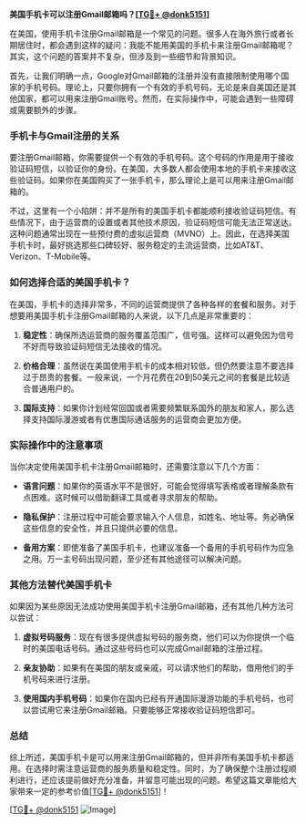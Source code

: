 **美国手机卡可以注册Gmail邮箱吗？[[TG💪+ @donk5151](https://t.me/s/donk5151)]**

在美国，使用手机卡注册Gmail邮箱是一个常见的问题。很多人在海外旅行或者长期居住时，都会遇到这样的疑问：我能不能用美国的手机卡来注册Gmail邮箱呢？其实，这个问题的答案并不复杂，但涉及到一些细节和背景知识。

首先，让我们明确一点，Google对Gmail邮箱的注册并没有直接限制使用哪个国家的手机号码。理论上，只要你拥有一个有效的手机号码，无论是来自美国还是其他国家，都可以用来注册Gmail账号。然而，在实际操作中，可能会遇到一些障碍或需要额外的步骤。

### 手机卡与Gmail注册的关系

要注册Gmail邮箱，你需要提供一个有效的手机号码。这个号码的作用是用于接收验证码短信，以验证你的身份。在美国，大多数人都会使用本地的手机卡来接收这些验证码。如果你在美国购买了一张手机卡，那么理论上是可以用来注册Gmail邮箱的。

不过，这里有一个小陷阱：并不是所有的美国手机卡都能顺利接收验证码短信。有些情况下，由于运营商的设置或者其他技术原因，验证码短信可能无法正常送达。这种问题通常出现在一些预付费的虚拟运营商（MVNO）上。因此，在选择美国手机卡时，最好挑选那些口碑较好、服务稳定的主流运营商，比如AT&T、Verizon、T-Mobile等。

### 如何选择合适的美国手机卡？

在美国，手机卡的选择非常多，不同的运营商提供了各种各样的套餐和服务。对于想要用美国手机卡注册Gmail邮箱的人来说，以下几点是非常重要的：

1. **稳定性**：确保所选运营商的服务覆盖范围广，信号强。这样可以避免因为信号不好而导致验证码短信无法接收的情况。
   
2. **价格合理**：虽然说在美国使用手机卡的成本相对较低，但仍然要注意不要选择过于昂贵的套餐。一般来说，一个月花费在20到50美元之间的套餐是比较适合普通用户的。

3. **国际支持**：如果你计划经常回国或者需要频繁联系国外的朋友和家人，那么选择支持国际漫游或者有优惠国际通话服务的运营商会更加方便。

### 实际操作中的注意事项

当你决定使用美国手机卡注册Gmail邮箱时，还需要注意以下几个方面：

- **语言问题**：如果你的英语水平不是很好，可能会觉得填写表格或者理解条款有点困难。这时候可以借助翻译工具或者寻求朋友的帮助。
  
- **隐私保护**：注册过程中可能会要求输入个人信息，如姓名、地址等。务必确保这些信息的安全性，并且只提供必要的信息。

- **备用方案**：即使准备了美国手机卡，也建议准备一个备用的手机号码作为应急之用。万一主号码出现问题，至少还有其他途径可以解决问题。

### 其他方法替代美国手机卡

如果因为某些原因无法成功使用美国手机卡注册Gmail邮箱，还有其他几种方法可以尝试：

1. **虚拟号码服务**：现在有很多提供虚拟号码的服务商，他们可以为你提供一个临时的美国电话号码。通过这些号码也可以完成Gmail邮箱的注册过程。

2. **亲友协助**：如果有在美国的朋友或亲戚，可以请求他们的帮助，借用他们的手机号码来进行注册。

3. **使用国内手机号码**：如果你在国内已经有开通国际漫游功能的手机号码，也可以尝试用它来注册Gmail邮箱。只要能够正常接收验证码短信即可。

### 总结

综上所述，美国手机卡是可以用来注册Gmail邮箱的，但并非所有美国手机卡都适用。在选择时需注意运营商的服务质量和稳定性。同时，为了确保整个注册过程顺利进行，还应该提前做好充分准备，并留意可能出现的问题。希望这篇文章能给大家带来一定的参考价值[[TG💪+ @donk5151](https://t.me/s/donk5151)]！

[[TG💪+ @donk5151](https://t.me/s/donk5151) ![Image](https://i.postimg.cc/rwNCRYN7/Snipaste-2025-04-30-17-27-05.png)]